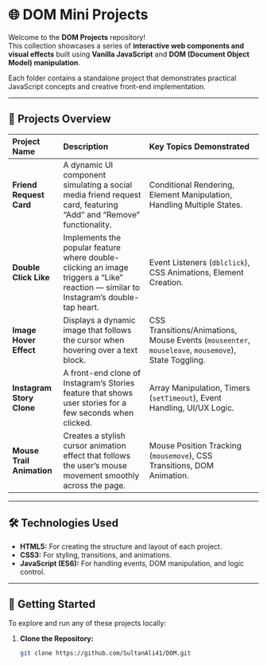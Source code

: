 # 🌐 DOM Mini Projects

Welcome to the **DOM Projects** repository!  
This collection showcases a series of **interactive web components and visual effects** built using **Vanilla JavaScript** and **DOM (Document Object Model) manipulation**.

Each folder contains a standalone project that demonstrates practical JavaScript concepts and creative front-end implementation.

---

## 🚀 Projects Overview

| Project Name | Description | Key Topics Demonstrated |
| :--- | :--- | :--- |
| **Friend Request Card** | A dynamic UI component simulating a social media friend request card, featuring “Add” and “Remove” functionality. | Conditional Rendering, Element Manipulation, Handling Multiple States. |
| **Double Click Like** | Implements the popular feature where double-clicking an image triggers a “Like” reaction — similar to Instagram’s double-tap heart. | Event Listeners (`dblclick`), CSS Animations, Element Creation. |
| **Image Hover Effect** | Displays a dynamic image that follows the cursor when hovering over a text block. | CSS Transitions/Animations, Mouse Events (`mouseenter`, `mouseleave`, `mousemove`), State Toggling. |
| **Instagram Story Clone** | A front-end clone of Instagram’s Stories feature that shows user stories for a few seconds when clicked. | Array Manipulation, Timers (`setTimeout`), Event Handling, UI/UX Logic. |
| **Mouse Trail Animation** | Creates a stylish cursor animation effect that follows the user’s mouse movement smoothly across the page. | Mouse Position Tracking (`mousemove`), CSS Transitions, DOM Animation. |

---

## 🛠️ Technologies Used

- **HTML5:** For creating the structure and layout of each project.  
- **CSS3:** For styling, transitions, and animations.  
- **JavaScript (ES6):** For handling events, DOM manipulation, and logic control.  

---

## 🏃 Getting Started

To explore and run any of these projects locally:

1. **Clone the Repository:**
   ```bash
   git clone https://github.com/SultanAli41/DOM.git
